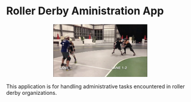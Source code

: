 # Roller Derby Aministration App

<center><img src="https://github.com/rubiculite/derby_admin/blob/master/docs/pics/derby_admin.png" width="50%"></center>

This application is for handling administrative tasks encountered in roller derby organizations.
